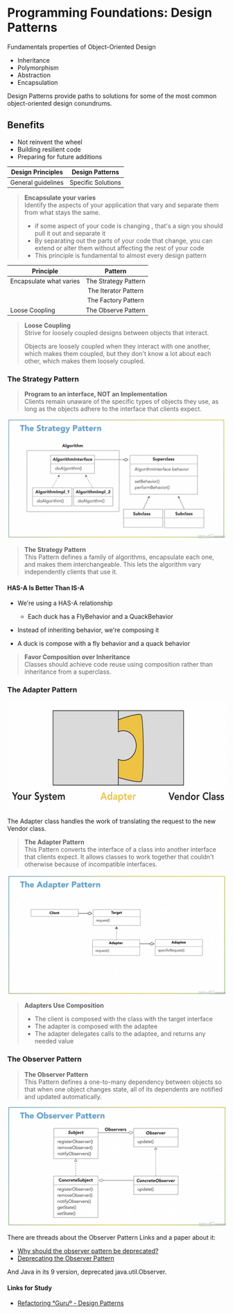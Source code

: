 # Programming Foundations: Design Patterns

Fundamentals properties of Object-Oriented Design

* Inheritance
* Polymorphism
* Abstraction
* Encapsulation

Design Patterns provide paths to solutions for some of the most common object-oriented design conundrums.

## Benefits

* Not reinvent the wheel
* Building resilient code
* Preparing for future additions

| **Design Principles**  | **Design Patterns** |
| -------------          |:-------------:      |
| General guidelines     | Specific Solutions  |

> **Encapsulate your varies**  
> Identify the aspects of your application that vary and separate them from what stays the same.
>
> * if some aspect of your code is changing , that's a sign you should pull it out and separate it
> * By separating out the parts of your code that change, you can extend or alter them without affecting the rest of your code
> * This principle is fundamental to almost every design pattern

| **Principle**           | **Pattern**           |
| ----------------------- | :-------------------: |
| Encapsulate what varies | The Strategy Pattern  |
|                         | The Iterator Pattern  |
|                         | The Factory Pattern   |
| Loose Coopling          | The Observe Pattern   |

> **Loose Coupling**  
> Strive for loosely coupled designs between objects that interact.
>
> Objects are loosely coupled when they interact with one another, which makes them coupled, but they don't know a lot about each other, which makes them loosely coupled.

### The Strategy Pattern

> **Program to an interface, NOT an Implementation**  
> Clients remain unaware of the specific types of objects they use, as long as the objects adhere to the interface that clients expect.

![alt text](https://github.com/morvanabonin/design_patterns/blob/master/img/strategy_pattern.png "Strategy Pattern")

> **The Strategy Pattern**  
> This Pattern defines a family of algorithms, encapsulate each one, and makes them interchangeable.
> This lets the algorithm vary independently clients that use it.

#### HAS-A Is Better Than IS-A

* We're using a HAS-A relationship
  * Each duck has a FlyBehavior and a QuackBehavior

* Instead of inheriting behavior, we're composing it
* A duck is compose with a fly behavior and a quack behavior

> **Favor Composition over Inheritance**  
> Classes should achieve code reuse using composition rather than inheritance from a superclass.

### The Adapter Pattern

[<img src="https://github.com/morvanabonin/design_patterns/blob/master/img/adapter_pattern.png" height="250" width="600"/>](https://github.com/morvanabonin/design_patterns/blob/master/img/adapter_pattern.png)

The Adapter class handles the work of translating the request to the new Vendor class.

> **The Adapter Pattern**  
> This Pattern converts the interface of a class into another interface that clients expect.
> It allows classes to work together that couldn't otherwise because of incompatible interfaces. 

![alt text](https://github.com/morvanabonin/design_patterns/blob/master/img/adapter_pattern2.png "Adapter Pattern")

> **Adapters Use Composition**  
> 
> * The client is composed with the class with the target interface
> * The adapter is composed with the adaptee
> * The adapter delegates calls to the adaptee, and returns any needed value

### The Observer Pattern

> **The Observer Pattern**  
> This Pattern defines a one-to-many dependency between objects so that when one object changes state, all of its
> dependents are notified and updated automatically.

![alt text](https://github.com/morvanabonin/design_patterns/blob/master/img/observe_pattern.png "Observe Pattern")

There are threads about the Observer Pattern
Links and a paper about it:
* [Why should the observer pattern be deprecated?
](https://stackoverflow.com/questions/11619680/why-should-the-observer-pattern-be-deprecated/11632412#11632412)
* [Deprecating the Observer Pattern](https://github.com/morvanabonin/design_patterns/blob/master/img/DeprecatingObserversTR2010.pdf)

And Java in its 9 version, deprecated java.util.Observer.

#### Links for Study

*  [Refactoring °Guruº - Design Patterns](https://refactoring.guru/design-patterns)